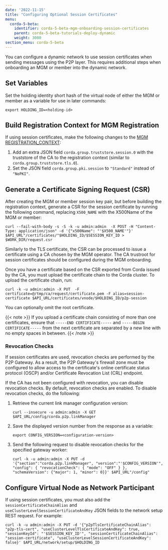 ```yaml
---
date: '2022-11-15'
title: "Configuring Optional Session Certificates"
menu:
  corda-5-beta:
    identifier: corda-5-beta-mgm-onboarding-session-certificates
    parent: corda-5-beta-tutorials-deploy-dynamic
    weight: 3000
section_menu: corda-5-beta
---
```

You can configure a dynamic network to use session certificates when sending messages using the P2P layer. This requires additional steps when onboarding an MGM or member into the dynamic network.

## Set Variables

Set the holding identity short hash of the virtual node of either the MGM or member as a variable for use in later commands:
```shell
export HOLDING_ID=<holding-id>
```

## Build Registration Context for MGM Registration

If using session certificates, make the following changes to the [MGM REGISTRATION_CONTEXT](mgm-onboarding.html#build-registration-context):

1. Add an extra JSON field `corda.group.truststore.session.0` with the truststore of the CA to the registration context (similar to `corda.group.truststore.tls.0`).
2. Set the JSON field `corda.group.pki.session` to `"Standard"` instead of `"NoPKI"`.

## Generate a Certificate Signing Request (CSR)

After creating the MGM or member session key pair, but before building the registration context, generate a CSR for the session certificate by running the following command, replacing `X500_NAME` with the X500Name of the MGM or member:
```shell
curl --fail-with-body -s -S -k -u admin:admin  -X POST -H "Content-Type: application/json" -d '{"x500Name": "'$X500_NAME'"}' $API_URL"/certificates/"$HOLDING_ID/$SESSION_KEY_ID > $WORK_DIR/request.csr
```
Similarly to the TLS certificate, the CSR can be processed to issue a certificate using a CA chosen by the MGM operator. The CA trustroot for session certificates should be configured during the MGM onboarding.

Once you have a certificate based on the CSR exported from Corda issued by the CA, you must upload the certificate chain to the Corda cluster. To upload the certificate chain, run:
```shell
curl -k -u admin:admin -X PUT  -F certificate=@/tmp/ca/request/certificate.pem -F alias=session-certificate $API_URL/certificates/vnode/$HOLDING_ID/p2p-session
```
You can optionally omit the root certificate.

{{< note >}}
If you upload a certificate chain consisting of more than one certificates, ensure that `-----END CERTIFICATE-----` and `-----BEGIN CERTIFICATE-----` from the next certificate are separated by a new line with no empty spaces in between.
{{< /note >}}

### Revocation Checks

If session certificates are used, revocation checks are performed by the P2P Gateway. As a result, the P2P Gateway's firewall zone must be configured to allow access to the certificate's online certificate status protocol (OSCP) and/or Certificate Revocation List (CRL) endpoint.

If the CA has not been configured with revocation, you can disable revocation checks. By default, revocation checks are enabled.
To disable revocation checks, do the following:
1. Retrieve the current link manager configuration version:
   ```shell
   curl --insecure -u admin:admin -X GET $API_URL/config/corda.p2p.linkManager
   ```
2. Save the displayed version number from the response as a variable:
   ```shell
   export CONFIG_VERSION=<configuration-version>
   ```
3. Send the following request to disable revocation checks for the specified gateway worker:
   ```
   curl -k -u admin:admin -X PUT -d '{"section":"corda.p2p.linkManager", "version":"'$CONFIG_VERSION'", "config": { "revocationCheck": { "mode": "OFF" } }, "schemaVersion": {"major": 1, "minor": 0}}' $API_URL"/config"
   ```
## Configure Virtual Node as Network Participant

If using session certificates, you must also add the `sessionCertificateChainAlias` and `useClusterLevelSessionCertificateAndKey` JSON fields to the network setup REST request. For example:
```shell
curl -k -u admin:admin -X PUT -d '{"p2pTlsCertificateChainAlias": "p2p-tls-cert", "useClusterLevelTlsCertificateAndKey": true, "sessionKeyId": "'$SESSION_KEY_ID'", "sessionCertificateChainAlias": "session-certificate", "useClusterLevelSessionCertificateAndKey": false}' $API_URL/network/setup/$HOLDING_ID
```
